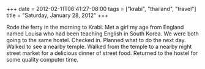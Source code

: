 +++
date = 2012-02-11T06:41:27-08:00
tags = ["krabi", "thailand", "travel"]
title = "Saturday, January 28, 2012"
+++

Rode the ferry in the morning to Krabi. Met a girl my age from England named Louisa who had been teaching English in South Korea. We were both going to the same hostel. Checked in. Planned what to do the next day. Walked to see a nearby temple. Walked from the temple to a nearby night street market for a delicious dinner of street food. Returned to the hostel for some quality computer time.
